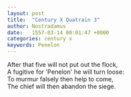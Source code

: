 ```yaml
---
layout: post
title:  "Century X Quatrain 3"
author: Nostradamus
date:   1557-03-14 00:01:47 +0000
categories: century x
keywords: Penelon
---
```

After that five will not put out the flock,  
A fugitive for 'Penelon' he will turn loose:  
To murmur falsely then help to come,  
The chief will then abandon the siege.